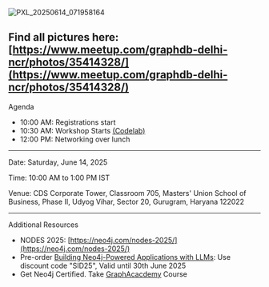 
![PXL_20250614_071958164](https://github.com/user-attachments/assets/f6e38bf8-d3b1-4023-9b76-1eec5a4f4afc)


Find all pictures here: [https://www.meetup.com/graphdb-delhi-ncr/photos/35414328/](https://www.meetup.com/graphdb-delhi-ncr/photos/35414328/)
---
Agenda

- 10:00 AM: Registrations start
- 10:30 AM: Workshop Starts [(Codelab)](https://codelabs.developers.google.com/neo4j-vertexai-movie-recommender-python#0)
- 12:00 PM: Networking over lunch

---

Date: Saturday, June 14, 2025

Time: 10:00 AM to 1:00 PM IST

Venue: CDS Corporate Tower, Classroom 705, Masters' Union School of Business, Phase II, Udyog Vihar, Sector 20, Gurugram, Haryana 122022

---

Additional Resources

- NODES 2025: [https://neo4j.com/nodes-2025/](https://neo4j.com/nodes-2025/)
- Pre-order [Building Neo4j-Powered Applications with LLMs](https://www.packtpub.com/en-us/product/building-neo4j-powered-applications-with-llms-9781836206231): Use discount code "SID25", Valid until 30th June 2025
- Get Neo4j Certified. Take [GraphAcacdemy](graphacademy.neo4j.com) Course
